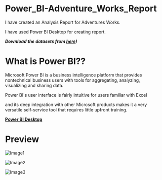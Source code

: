 # Power_BI-Adventure_Works_Report

I have created an Analysis Report for Adventures Works.

I have used Power BI Desktop for creating report.

***Download the datasets from [here]()!***

# What is Power BI??

Microsoft Power BI is a business intelligence platform that provides nontechnical business users with tools for aggregating, analyzing, visualizing and sharing data.

Power BI's user interface is fairly intuitive for users familiar with Excel 

and its deep integration with other Microsoft products makes it a very versatile self-service tool that requires little upfront training.

**[Power BI Desktop]()**

# Preview

![Image1]()

![Image2]()

![Image3]()
